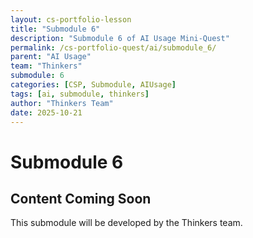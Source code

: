 ```yaml
---
layout: cs-portfolio-lesson
title: "Submodule 6"
description: "Submodule 6 of AI Usage Mini-Quest"
permalink: /cs-portfolio-quest/ai/submodule_6/
parent: "AI Usage"
team: "Thinkers"
submodule: 6
categories: [CSP, Submodule, AIUsage]
tags: [ai, submodule, thinkers]
author: "Thinkers Team"
date: 2025-10-21
---
```


# Submodule 6

## Content Coming Soon
This submodule will be developed by the Thinkers team.

